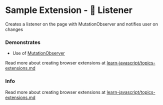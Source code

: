 # Sample Extension - 🐥 Listener

Creates a listener on the page with MutationObserver and notifies user on changes


### Demonstrates

- Use of [MutationObserver](https://developer.mozilla.org/en-US/docs/Web/API/MutationObserver)


Read more about creating browser extensions at [learn-javascript/topics-extensions.md](https://github.com/omundy/learn-javascript/blob/main/topics-extensions.md)


### Info

Read more about creating browser extensions at [learn-javascript/topics-extensions.md](https://github.com/omundy/learn-javascript/blob/main/topics-extensions.md)

